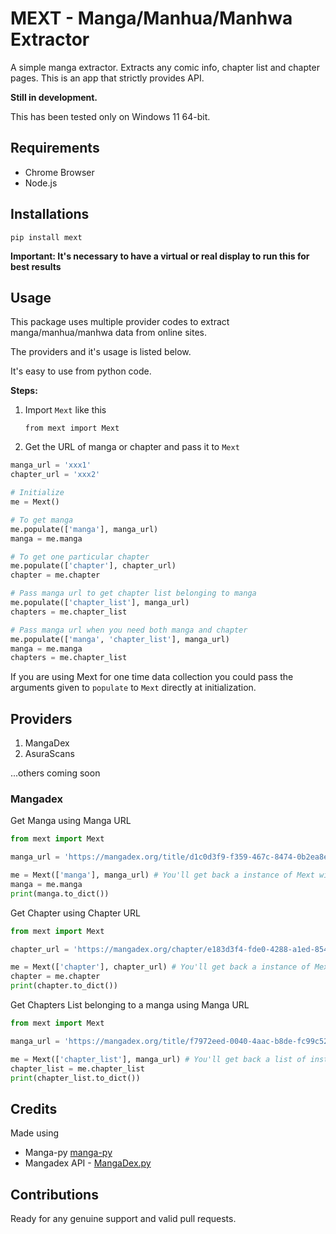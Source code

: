 # MEXT - Manga/Manhua/Manhwa Extractor

A simple manga extractor. Extracts any comic info, chapter list and chapter pages. This is an app that strictly provides API.

**Still in development.**

This has been tested only on Windows 11 64-bit.

## Requirements

- Chrome Browser
- Node.js

## Installations

`pip install mext`

**Important: It's necessary to have a virtual or real display to run this for best results**


## Usage

This package uses multiple provider codes to extract manga/manhua/manhwa data from online sites.

The providers and it's usage is listed below.

It's easy to use from python code.

**Steps:**
1. Import `Mext` like this

   `from mext import Mext`

2. Get the URL of manga or chapter and pass it to `Mext`

  ```python
  manga_url = 'xxx1'
  chapter_url = 'xxx2'

  # Initialize
  me = Mext()

  # To get manga
  me.populate(['manga'], manga_url)
  manga = me.manga

  # To get one particular chapter
  me.populate(['chapter'], chapter_url)
  chapter = me.chapter

  # Pass manga url to get chapter list belonging to manga
  me.populate(['chapter_list'], manga_url)
  chapters = me.chapter_list

  # Pass manga url when you need both manga and chapter
  me.populate(['manga', 'chapter_list'], manga_url)
  manga = me.manga
  chapters = me.chapter_list
  ```

  If you are using Mext for one time data collection you could pass the arguments given to `populate` to `Mext` directly at initialization.

## Providers

1. MangaDex
2. AsuraScans

...others coming soon

### Mangadex

Get Manga using Manga URL

```python
from mext import Mext

manga_url = 'https://mangadex.org/title/d1c0d3f9-f359-467c-8474-0b2ea8e06f3d/bocchi-sensei-teach-me-mangadex'

me = Mext(['manga'], manga_url) # You'll get back a instance of Mext with Manga data
manga = me.manga
print(manga.to_dict())
```

Get Chapter using Chapter URL

```python
from mext import Mext

chapter_url = 'https://mangadex.org/chapter/e183d3f4-fde0-4288-a1ed-8547490f84b3'

me = Mext(['chapter'], chapter_url) # You'll get back a instance of Mext with Chapter data
chapter = me.chapter
print(chapter.to_dict())
```

Get Chapters List belonging to a manga using Manga URL
```python
from mext import Mext

manga_url = 'https://mangadex.org/title/f7972eed-0040-4aac-b8de-fc99c522c25a/anti-kissmanga-anthology'

me = Mext(['chapter_list'], manga_url) # You'll get back a list of instances of Mext with a list of Chapter data
chapter_list = me.chapter_list
print(chapter_list.to_dict())
```

## Credits

Made using
- Manga-py [manga-py](https://github.com/manga-py/manga-py)
- Mangadex API - [MangaDex.py](https://github.com/Proxymiity/MangaDex.py)

## Contributions
Ready for any genuine support and valid pull requests.
